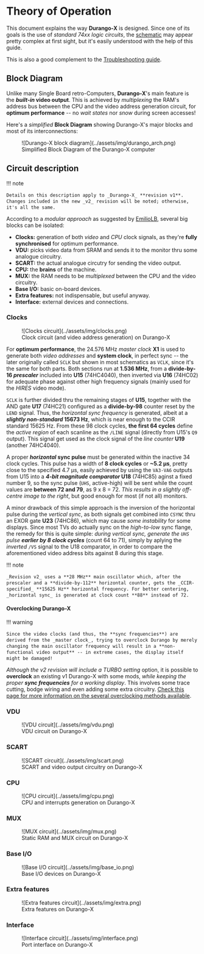# Theory of Operation

This document explains the way **Durango-X** is designed. Since one of its goals is the use of _standard 74xx logic circuits_, the [schematic]([https://](https://github.com/zuiko21/minimOS/tree/master/hard/kicad/durango/full)) may appear pretty complex at first sight, but it's easily understood with the help of this guide.

This is also a good complement to the [Troubleshooting guide](../troubleshoot.md).

## Block Diagram

Unlike many Single Board retro-Computers, **Durango-X**'s main feature is the **_built-in_ video output**. This is achieved by _multiplexing_ the RAM's address bus between the CPU and the video address generation circuit, for **optimum performance** -- no _wait states_ nor _snow_ during screen accesses!

Here's a _simplified_ **Block Diagram** showing Durango-X's major blocks and most of its interconnections:
<figure markdown>
![Durango-X block diagram](../assets/img/durango_arch.png)
<figcaption>Simplified Block Diagram of the Durango-X computer</figcaption>
</figure>

## Circuit description

!!! note

	Details on this description apply to _Durango-X_ **revision v1**. Changes included in the new _v2_ revision will be noted; otherwise, it's all the same.

According to a _modular approach_ as suggested by [EmilioLB](http://emiliollbb.net/), several big blocks can be isolated:

* **Clocks:** generation of both _video_ and _CPU_ clock signals, as they're **fully synchronised** for optimum performance.
* **VDU:** picks video data from SRAM and sends it to the monitor thru some analogue circuitry.
* **SCART:** the actual analogue circutry for sending the video output.
* **CPU:** the **brains** of the machine.
* **MUX:** the RAM needs to be _multiplexed_ between the CPU and the video circuitry.
* **Base I/O:** basic on-board devices.
* **Extra features:** not indispensable, but useful anyway.
* **Interface:** external devices and connections.

### Clocks

<figure markdown>
![Clocks circuit](../assets/img/clocks.png)
<figcaption>Clock circuit (and video address generation) on Durango-X</figcaption>
</figure>

For **optimum performance**, the 24.576 MHz _master clock_ **X1** is used to generate both _video addresses_ and **system clock**, in perfect sync -- the later originally called `SCLK` but shown in most schematics as `VCLK`, since it's the same for both parts. Both sections run at **1.536 MHz**, from a **divide-by-16 _prescaler_** included into **U15** (74HC4040), then inverted via **U16** (74HC02) for adequate phase against other high frequency signals (mainly used for the _HIRES_ video mode).

`SCLK` is further divided thru the remaining stages of **U15**, together with the AND gate **U17** (74HC21) configured as a **divide-by-98** counter reset by the `LEND` signal. Thus, the _horizontal sync frequency_ is generated, albeit at a **_slightly non-standard_ 15673 Hz**, which is near enough to the CCIR standard 15625 Hz. From these 98 clock cycles, **the first 64 cycles** define the _active region_ of each scanline as the `/LINE` signal (directly from U15's `Q9` output). This signal get used as the clock signal of the _line counter_ **U19** (another 74HC4040).

A proper **_horizontal_ sync pulse** must be generated within the inactive 34 clock cycles. This pulse has a width of **8 clock cycles** or **~5.2 µs**, pretty close to the specified 4.7 µs, easily achieved by using the `VA3-VA6` outputs from U15 into a **_4-bit magnitude comparator_ U18** (74HC85) aginst a fixed number 9, so the sync pulse (`UHS`, active-high) will be sent while the count values are **between 72 and 79**, as 9 x 8 = 72. _This results in a slightly off-centre image to the right_, but good enough for most (if not all) monitors.

A minor drawback of this simple approach is the inversion of the horizontal pulse during the _vertical sync_, as both signals get combined into `CSYNC` thru an EXOR gate **U23** (74HC86), which may cause _some instability_ for some displays. Since most TVs do actually sync on the _high-to-low_ sync flange, the remedy for this is quite simple: _during vertical sync, generate the `UHS` pulse **earlier by 8 clock cycles**_ (count 64 to 71), simply by aplying the _inverted_ `/VS` signal to the U18 comparator, in order to compare the aforementioned video address bits against 8 during this stage.

!!! note

	_Revision v2_ uses a **28 MHz** main oscillator which, after the prescaler and a **divide-by-112** horizontal counter, gets the _CCIR-specified_ **15625 Hz** horizontal frequency. For better centering, _horizontal sync_ is generated at clock count **88** instead of 72.

#### Overclocking Durango-X

!!! warning

	Since the video clocks (and thus, the **sync frequencies**) are derived from the _master clock_, trying to overclock Durango by merely changing the main oscillator frequency will result in a **non-functional video output** -- in extreme cases, the display itself might be damaged!

_Although the v2 revision will include a TURBO setting_ option, it is possible to **overclock** an existing v1 Durango-X with some mods, _while keeping the proper **sync frequencies** for a working display_. This involves some trace cutting, bodge wiring and even adding some extra circuitry. [Check this page for more information on the several overclocking methods available](overclock.md).

### VDU

<figure markdown>
![VDU circuit](../assets/img/vdu.png)
<figcaption>VDU circuit on Durango-X</figcaption>
</figure>

### SCART

<figure markdown>
![SCART circuit](../assets/img/scart.png)
<figcaption>SCART and video output circuitry on Durango-X</figcaption>
</figure>

### CPU

<figure markdown>
![CPU circuit](../assets/img/cpu.png)
<figcaption>CPU and interrupts generation on Durango-X</figcaption>
</figure>

### MUX

<figure markdown>
![MUX circuit](../assets/img/mux.png)
<figcaption>Static RAM and MUX circuit on Durango-X</figcaption>
</figure>

### Base I/O

<figure markdown>
![Base I/O circuit](../assets/img/base_io.png)
<figcaption>Base I/O devices on Durango-X</figcaption>
</figure>

### Extra features

<figure markdown>
![Extra features circuit](../assets/img/extra.png)
<figcaption>Extra features on Durango-X</figcaption>
</figure>

### Interface

<figure markdown>
![Interface circuit](../assets/img/interface.png)
<figcaption>Port interface on Durango-X</figcaption>
</figure>
